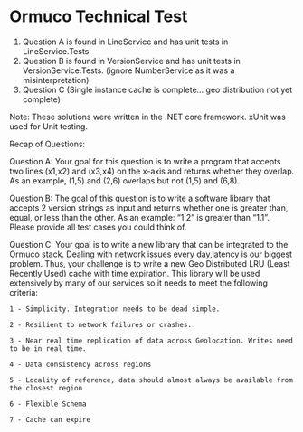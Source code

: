 # Ormuco Technical Test


1. Question A is found in LineService and has unit tests in LineService.Tests. 
2. Question B is found in VersionService and has unit tests in VersionService.Tests. (ignore NumberService as it was a misinterpretation)
3. Question C (Single instance cache is complete... geo distribution not yet complete)

Note: These solutions were written in the .NET core framework. xUnit was used for Unit testing.

Recap of Questions:

Question A:
Your goal for this question is to write a program that accepts two lines (x1,x2) and (x3,x4) on the x-axis and returns whether they overlap. As an example, (1,5) and (2,6) overlaps but not (1,5) and (6,8). 

Question B:
The goal of this question is to write a software library that accepts 2 version strings as input and returns whether one is greater than, equal, or less than the other. As an example: “1.2” is greater than “1.1”. Please provide all test cases you could think of.

Question C:
Your goal is to write a new library that can be integrated to the Ormuco stack. Dealing with network issues every day,latency is our biggest problem. Thus, your challenge is to write a new Geo Distributed LRU (Least Recently Used) cache with time expiration. This library will be used extensively by many of our services so it needs to meet the following criteria:
    
    1 - Simplicity. Integration needs to be dead simple.

    2 - Resilient to network failures or crashes.

    3 - Near real time replication of data across Geolocation. Writes need to be in real time.

    4 - Data consistency across regions

    5 - Locality of reference, data should almost always be available from the closest region

    6 - Flexible Schema

    7 - Cache can expire